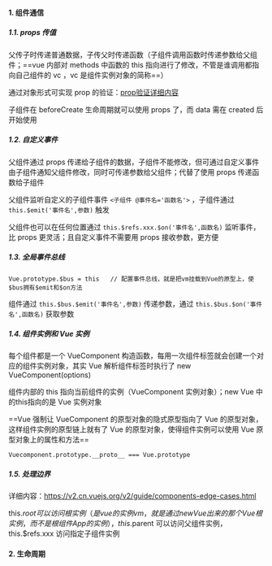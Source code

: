 #### 1. 组件通信

##### 1.1. props 传值

父传子时传递普通数据，子传父时传递函数（子组件调用函数时传递参数给父组件；==vue 内部对 methods 中函数的 this 指向进行了修改，不管是谁调用都指向自己组件的 vc ，vc 是组件实例对象的简称==）

通过对象形式可实现 prop 的验证：[prop验证详细内容](https://v2.cn.vuejs.org/v2/guide/components-props.html#Prop-验证)

子组件在 beforeCreate 生命周期就可以使用 props 了，而 data 需在 created 后开始使用

##### 1.2. 自定义事件

父组件通过 props 传递给子组件的数据，子组件不能修改，但可通过自定义事件由子组件通知父组件修改，同时可传递参数给父组件；代替了使用 props 传递函数给子组件

父组件监听自定义的子组件事件 `<子组件 @事件名='函数名'>` ，子组件通过 `this.$emit('事件名',参数)` 触发

父组件也可以在任何位置通过 `this.$refs.xxx.$on('事件名',函数名)`  监听事件，比 props 更灵活；且自定义事件不需要用 props 接收参数，更方便

##### 1.3. 全局事件总线

```
Vue.prototype.$bus = this	// 配置事件总线，就是把vm挂载到Vue的原型上，使$bus拥有$emit和$on方法
```

组件通过 `this.$bus.$emit('事件名',参数)` 传递参数，通过 `this.$bus.$on('事件名',函数名)` 获取参数

##### 1.4. 组件实例和 Vue 实例

每个组件都是一个 VueComponent 构造函数，每用一次组件标签就会创建一个对应的组件实例对象，其实 Vue 解析组件标签时执行了 new VueComponent(options) 

组件内部的 this 指向当前组件的实例（VueComponent 实例对象）；new Vue 中的this指向的是 Vue 实例对象

==Vue 强制让 VueComponent 的原型对象的隐式原型指向了 Vue 的原型对象，这样组件实例的原型链上就有了 Vue 的原型对象，使得组件实例可以使用 Vue 原型对象上的属性和方法==

```
Vuecomponent.prototype.__proto__ === Vue.prototype
```

##### 1.5. 处理边界

详细内容：https://v2.cn.vuejs.org/v2/guide/components-edge-cases.html

this.$root 可以访问根实例（是 vue 的实例 vm ，就是通过 new Vue 出来的那个 Vue 根实例，而不是根组件 App的实例），this.$parent 可以访问父组件实例，this.$refs.xxx 访问指定子组件实例



#### 2. 生命周期













